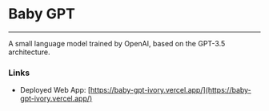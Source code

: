 # Baby GPT

---

A small language model trained by OpenAI, based on the GPT-3.5 architecture.

### Links

- Deployed Web App: [https://baby-gpt-ivory.vercel.app/](https://baby-gpt-ivory.vercel.app/)

